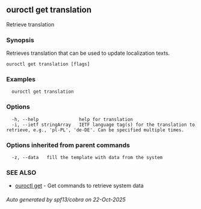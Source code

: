 ## ouroctl get translation

Retrieve translation

### Synopsis

Retrieves translation that can be used to update localization texts.

```
ouroctl get translation [flags]
```

### Examples

```
  ouroctl get translation
```

### Options

```
  -h, --help               help for translation
  -i, --ietf stringArray   IETF language tag(s) for the translation to retrieve, e.g., 'pl-PL', 'de-DE'. Can be specified multiple times.
```

### Options inherited from parent commands

```
  -z, --data   fill the template with data from the system
```

### SEE ALSO

* [ouroctl get](ouroctl_get.md)	 - Get commands to retrieve system data

###### Auto generated by spf13/cobra on 22-Oct-2025
